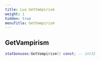 ```yaml
---
title: Lua GetVampirism
weight: 1
hidden: true
menuTitle: GetVampirism
---
```

## GetVampirism
```lua
statbonuses:GetVampirism() const; -- int32
```
